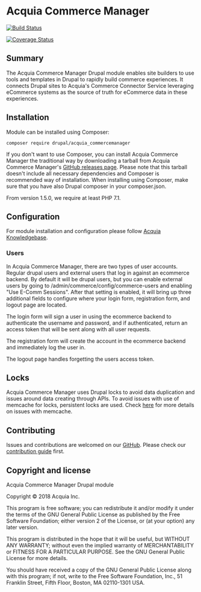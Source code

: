 # Acquia Commerce Manager

[![Build Status](
https://travis-ci.org/acquia/acquia_commercemanager.svg?branch=8.x-1.x
)](https://travis-ci.org/acquia/acquia_commercemanager)

[![Coverage Status](
https://coveralls.io/repos/github/acquia/commerce-manager/badge.svg?branch=8.x-1.x
)](https://coveralls.io/github/acquia/commerce-manager?branch=8.x-1.x)
## Summary
The Acquia Commerce Manager Drupal module enables site builders to use tools
and templates in Drupal to rapidly build commerce experiences. It connects
Drupal sites to Acquia's Commerce Connector Service leveraging eCommerce 
systems as the source of truth for eCommerce data in these experiences.

## Installation
Module can be installed using Composer:
```
composer require drupal/acquia_commercemanager
```

If you don't want to use Composer, you can install Acquia Commerce Manager
the traditional way by downloading a tarball from 
Acquia Commerce Manager's [GitHub releases page](
https://github.com/acquia/commerce-manager/releases
). Please note that this tarball doesn't include all necessary dependencies
and Composer is recommended way of installation. When installing using Composer, 
make sure that you have also Drupal composer in your composer.json.

From version 1.5.0, we require at least PHP 7.1.

## Configuration
For module installation and configuration please follow [Acquia Knowledgebase](
https://docs.acquia.com/commerce/install/modules
). 

### Users

In Acquia Commerce Manager, there are two types of user accounts.  Regular
drupal users and external users that log in against an ecommerce backend. 
By default it will be drupal users, but you can enable external users by going
to /admin/commerce/config/commerce-users and enabling "Use E-Comm Sessions".
After that setting is enabled, it will bring up three additional fields to
configure where your login form, registration form, and logout page are
located.

The login form will sign a user in using the ecommerce backend to authenticate
the username and password, and if authenticated, return an access token that
will be sent along with all user requests.

The registration form will create the account in the ecommerce backend and
immediately log the user in.

The logout page handles forgetting the users access token.

## Locks

Acquia Commerce Manager uses Drupal locks to avoid data duplication and issues 
around data creating through APIs. To avoid issues with use of memcache for 
locks, persistent locks are used. Check [here](
https://www.drupal.org/project/memcache/issues/3020060) for more details on 
issues with memcache. 

## Contributing
Issues and contributions are welcomed on our [GitHub](
https://github.com/acquia/commerce-manager
).
Please check our [contribution guide](
https://github.com/acquia/commerce-manager/blob/master/CONTRIBUTING.md
) first.

## Copyright and license

Acquia Commerce Manager Drupal module

Copyright &copy; 2018 Acquia Inc.

This program is free software; you can redistribute it and/or modify
it under the terms of the GNU General Public License as published by
the Free Software Foundation; either version 2 of the License, or
(at your option) any later version.

This program is distributed in the hope that it will be useful,
but WITHOUT ANY WARRANTY; without even the implied warranty of
MERCHANTABILITY or FITNESS FOR A PARTICULAR PURPOSE.  See the
GNU General Public License for more details.

You should have received a copy of the GNU General Public License along
with this program; if not, write to the Free Software Foundation, Inc.,
51 Franklin Street, Fifth Floor, Boston, MA 02110-1301 USA.
